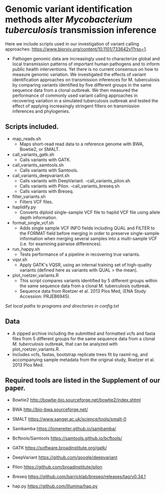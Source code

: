 # Genomic variant identification methods alter *Mycobacterium tuberculosis* transmission inference

Here we include scripts used in our investigation of variant calling approaches: https://www.biorxiv.org/content/10.1101/733642v1?rss=1. 

- Pathogen genomic data are increasingly used to characterize global and local transmission patterns of important human pathogens and to inform public health interventions. Yet there is no current consensus on how to measure genomic variation. We investigated the effects of variant identification approaches on transmission inferences for M. tuberculosis by comparing variants identified by five different groups in the same sequence data from a clonal outbreak. We then measured the performance of commonly used variant calling approaches in recovering variation in a simulated tuberculosis outbreak and tested the effect of applying increasingly stringent filters on transmission inferences and phylogenies. 


## Scripts included. 

- map_reads.sh 
  - Maps short-read read data to a reference genome with BWA, Bowtie2, or SMALT.
- call_variants_gatk.sh 
  - Calls variants with GATK. 
- call_variants_samtools.sh 
  - Calls variants with Samtools. 
- call_variants_deepvariant.sh 
  - Calls variants with DeepVariant. 
-call_variants_pilon.sh 
  - Calls variants with Pilon.
-call_variants_breseq.sh 
  - Calls variants with Breseq.
- filter_variants.sh 
  - Filters VCF files. 
- haplidify.py
  - Converts diploid single-sample VCF file to haplid VCF file using allele depth information.  
- format_single_vcf.sh 
  - Adds single sample VCF INFO fields including QUAL and FILTER to the FORMAT field before merging in order to preserve single-sample information when merging several samples into a multi-sample VCF (i.e. for examining pairwise differences).
- run_happy.sh 
  - Tests performance of a pipeline in recovering true variants.
- vqsr.sh
  - Apply GATK's VQSR, using an internal training set of high-quality variants (defined here as variants with QUAL > the mean).
- plot_roetzer_variants.R 
  - This script compares variants identified by 5 different groups within the same sequence data from a clonal M. tuberculosis outbreak. 
  - Sequence data from Roetzer et al. 2013 Plos Med, (ENA Study Accession: PRJEB6945).

*Set local paths to programs and directories in config.txt*

## Data 
- A zipped archive including the submitted and formatted vcfs and fasta files from 5 different groups for the same sequence data from a clonal *M. tuberculosis* outbreak, that can be analyzed with plot_roetzer_variants.R.
- Includes vcfs, fastas, bootstrap replicate trees fit by raxml-ng, and accompanying sample metadata from the original study, Roetzer et al. 2013 Plos Med. 

## Required tools are listed in the Supplement of our paper. 

- Bowtie2	http://bowtie-bio.sourceforge.net/bowtie2/index.shtml

- BWA	http://bio-bwa.sourceforge.net/

- SMALT	https://www.sanger.ac.uk/science/tools/smalt-0

- Sambamba	https://lomereiter.github.io/sambamba/

- Bcftools/Samtools	https://samtools.github.io/bcftools/

- GATK	https://software.broadinstitute.org/gatk/

- DeepVariant	https://github.com/google/deepvariant

- Pilon https://github.com/broadinstitute/pilon

- Breseq https://github.com/barricklab/breseq/releases/tag/v0.34.1

- hap.py	https://github.com/Illumina/hap.py

